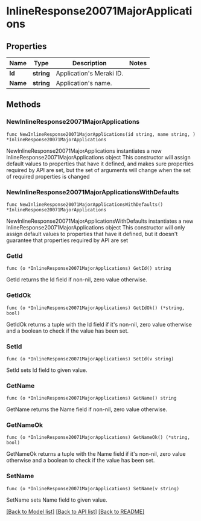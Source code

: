 # InlineResponse20071MajorApplications

## Properties

Name | Type | Description | Notes
------------ | ------------- | ------------- | -------------
**Id** | **string** | Application&#39;s Meraki ID. | 
**Name** | **string** | Application&#39;s name. | 

## Methods

### NewInlineResponse20071MajorApplications

`func NewInlineResponse20071MajorApplications(id string, name string, ) *InlineResponse20071MajorApplications`

NewInlineResponse20071MajorApplications instantiates a new InlineResponse20071MajorApplications object
This constructor will assign default values to properties that have it defined,
and makes sure properties required by API are set, but the set of arguments
will change when the set of required properties is changed

### NewInlineResponse20071MajorApplicationsWithDefaults

`func NewInlineResponse20071MajorApplicationsWithDefaults() *InlineResponse20071MajorApplications`

NewInlineResponse20071MajorApplicationsWithDefaults instantiates a new InlineResponse20071MajorApplications object
This constructor will only assign default values to properties that have it defined,
but it doesn't guarantee that properties required by API are set

### GetId

`func (o *InlineResponse20071MajorApplications) GetId() string`

GetId returns the Id field if non-nil, zero value otherwise.

### GetIdOk

`func (o *InlineResponse20071MajorApplications) GetIdOk() (*string, bool)`

GetIdOk returns a tuple with the Id field if it's non-nil, zero value otherwise
and a boolean to check if the value has been set.

### SetId

`func (o *InlineResponse20071MajorApplications) SetId(v string)`

SetId sets Id field to given value.


### GetName

`func (o *InlineResponse20071MajorApplications) GetName() string`

GetName returns the Name field if non-nil, zero value otherwise.

### GetNameOk

`func (o *InlineResponse20071MajorApplications) GetNameOk() (*string, bool)`

GetNameOk returns a tuple with the Name field if it's non-nil, zero value otherwise
and a boolean to check if the value has been set.

### SetName

`func (o *InlineResponse20071MajorApplications) SetName(v string)`

SetName sets Name field to given value.



[[Back to Model list]](../README.md#documentation-for-models) [[Back to API list]](../README.md#documentation-for-api-endpoints) [[Back to README]](../README.md)


